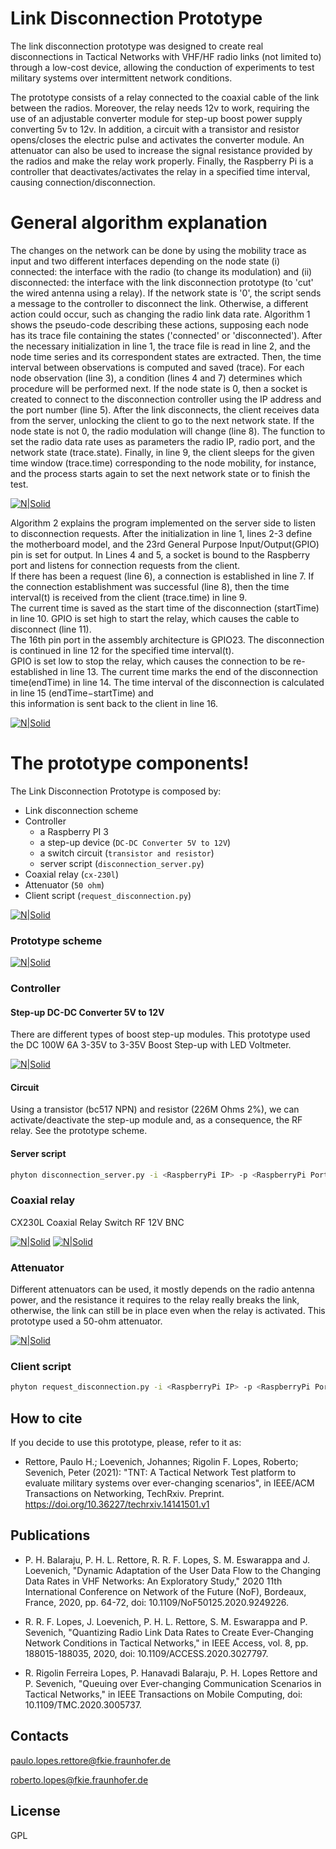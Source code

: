 # Link Disconnection Prototype 

The link disconnection prototype was designed to create real disconnections in Tactical Networks with VHF/HF radio links (not limited to) 
through a low-cost device, allowing the conduction of experiments to test military systems over intermittent network conditions.

The prototype consists of a relay connected to the coaxial cable of the link between the radios. 
Moreover, the relay needs 12v to work, requiring the use of an adjustable converter module for step-up boost power supply converting 5v to 12v. 
In addition, a circuit with a transistor and resistor opens/closes the electric pulse and activates the converter module. 
An attenuator can also be used to increase the signal resistance provided by the radios and make the relay work properly. 
Finally, the Raspberry Pi is a controller that deactivates/activates the relay in a specified time interval, causing connection/disconnection. 

# General algorithm explanation 

The changes on the network can be done by using the mobility trace as input and two different interfaces depending on the node state (i) connected: 
the interface with the radio (to change its modulation) and (ii) disconnected: the interface with the link disconnection prototype (to 'cut' the wired antenna using a relay). 
If the network state is '0', the script sends a message to the controller to disconnect the link. 
Otherwise, a different action could occur, such as changing the radio link data rate. 
Algorithm 1 shows the pseudo-code describing these actions, supposing each node has its trace file containing the states ('connected' or 'disconnected'). 
After the necessary initialization in line 1, the trace file is read in line 2, and the node time series and its correspondent states are extracted. 
Then, the time interval between observations is computed and saved (trace). 
For each node observation (line 3), a condition (lines 4 and 7) determines which procedure will be performed next. 
If the node state is 0, then a socket is created to connect to the disconnection controller using the IP address and the port number (line 5). 
After the link disconnects, the client receives data from the server, unlocking the client to go to the next network state. 
If the node state is not 0, the radio modulation will change (line 8). 
The function to set the radio data rate uses as parameters the radio IP, radio port, and the network state (trace.state). 
Finally, in line 9, the client sleeps for the given time window (trace.time) corresponding to the node mobility, for instance, and the process starts again to set the next network state or to finish the test.

[![N|Solid](img/algo1.png)]() 

Algorithm 2 explains the program implemented on the server side to listen to disconnection requests. 
After the initialization in line 1, lines 2-3 define the motherboard  model,  and  the 23rd General  Purpose  Input/Output(GPIO) pin is set for output. 
In Lines 4 and 5, a socket is bound to the Raspberry port and listens for connection requests from the  client.  
If  there  has  been  a  request  (line  6),  a  connection is  established  in  line  7. If  the  connection  establishment  was successful  (line  8),  then  the  time  interval(t) is  received  from the  client  (trace.time)  in  line  9.  
The  current  time  is  saved as the start time of the disconnection (startTime) in line 10. GPIO  is  set  high  to  start  the  relay,  which  causes  the  cable to disconnect  (line  11).  
The 16th pin  port  in  the  assembly architecture is GPIO23. The disconnection is continued in line 12  for  the  specified  time  interval(t).  
GPIO  is  set  low  to  stop the relay, which causes the connection to be re-established in line 13. The current time marks the end of the disconnection time(endTime) in line 14. The time interval of the disconnection is  calculated  in  line  15  (endTime−startTime)  and  
this information is sent back to the client in line 16.

[![N|Solid](img/algo2.png)]()


# The prototype components!

The Link Disconnection Prototype is composed by:
   
  - Link disconnection scheme 
  - Controller
    - a Raspberry PI 3
    - a step-up device (`DC-DC Converter 5V to 12V`)
    - a switch circuit (`transistor and resistor`)
    - server script (`disconnection_server.py`)
  - Coaxial relay (`cx-230l`)
  - Attenuator (`50 ohm`)
  - Client script (`request_disconnection.py`)
    
[![N|Solid](img/prototype.jpg)]()

### Prototype scheme

[![N|Solid](img/link_disconnection_diagram.jpg)]()

### Controller
#### Step-up DC-DC Converter 5V to 12V

There are different types of boost step-up modules. 
This prototype used the DC 100W 6A 3-35V to 3-35V Boost Step-up with LED Voltmeter.

[![N|Solid](img/stepup.jpg)]()

#### Circuit

Using a transistor (bc517 NPN) and resistor (226M Ohms 2%), we can activate/deactivate the 
step-up module and, as a consequence, the RF relay. See the prototype scheme.

#### Server script

```sh
phyton disconnection_server.py -i <RaspberryPi IP> -p <RaspberryPi Port>
```

### Coaxial relay

CX230L Coaxial Relay Switch RF 12V BNC

[![N|Solid](img/coaxial-relay.jpg)]() [![N|Solid](img/coaxial-relay_2.jpg)]()



### Attenuator

Different attenuators can be used, it mostly depends on the radio antenna power, 
and the resistance it requires to the relay really breaks the link, otherwise, 
the link can still be in place even when the relay is activated.
This prototype used a 50-ohm attenuator.

[![N|Solid](img/attenuator.jpg)]()

### Client script

```sh
phyton request_disconnection.py -i <RaspberryPi IP> -p <RaspberryPi Port> -t <Disconnection time>
```

How to cite
----
If you decide to use this prototype, please, refer to it as:

-  Rettore, Paulo H.; Loevenich, Johannes; Rigolin F. Lopes, Roberto; Sevenich, Peter (2021): "TNT: A Tactical Network Test platform to evaluate military systems over ever-changing scenarios", in IEEE/ACM Transactions on Networking, TechRxiv. Preprint. https://doi.org/10.36227/techrxiv.14141501.v1 

Publications
----

- P. H. Balaraju, P. H. L. Rettore, R. R. F. Lopes, S. M. Eswarappa and J. Loevenich, "Dynamic Adaptation of the User Data Flow to the Changing Data Rates in VHF Networks: An Exploratory Study," 2020 11th International Conference on Network of the Future (NoF), Bordeaux, France, 2020, pp. 64-72, doi: 10.1109/NoF50125.2020.9249226.

- R. R. F. Lopes, J. Loevenich, P. H. L. Rettore, S. M. Eswarappa and P. Sevenich, "Quantizing Radio Link Data Rates to Create Ever-Changing Network Conditions in Tactical Networks," in IEEE Access, vol. 8, pp. 188015-188035, 2020, doi: 10.1109/ACCESS.2020.3027797.

- R. Rigolin Ferreira Lopes, P. Hanavadi Balaraju, P. H. Lopes Rettore and P. Sevenich, "Queuing over Ever-changing Communication Scenarios in Tactical Networks," in IEEE Transactions on Mobile Computing, doi: 10.1109/TMC.2020.3005737.

Contacts
----

paulo.lopes.rettore@fkie.fraunhofer.de

roberto.lopes@fkie.fraunhofer.de

License
----

GPL
